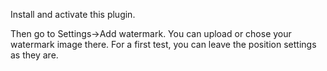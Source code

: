 
Install and activate this plugin.

Then go to Settings->Add watermark. You can upload or chose your watermark image there. For a first test, you can leave the position settings as they are.

